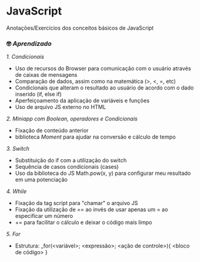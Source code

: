 # JavaScript
 Anotações/Exercícios dos conceitos básicos de JavaScript

### 🤓 _**Aprendizado**_ 

_1. Condicionais_
 - Uso de recursos do Browser para comunicação com o usuário através de caixas de mensagens
 - Comparação de dados, assim como na matemática (>, <, =, etc)
 - Condicionais que alteram o resultado ao usuário de acordo com o dado inserido (if, else if)
 - Aperfeiçoamento da aplicação de variáveis e funções
 - Uso de arquivo JS externo no HTML

_2. Miniapp com Boolean, operadores e Condicionais_
 - Fixação de conteúdo anterior
 - biblioteca _Moment_ para ajudar na conversão e cálculo de tempo

_3. Switch_
 - Substituição do if com a utilização do switch
 - Sequência de casos condicionais (cases)
 - Uso da biblioteca do JS Math.pow(x, y) para configurar meu resultado em uma potenciação

_4. While_
 - Fixação da tag script para "chamar" o arquivo JS
 - Fixação da utilização de == ao invés de usar apenas um = ao especificar um número
 - += para facilitar o cálculo e deixar o código mais limpo

_5. For_
 - Estrutura: _for(<variável>; <expressão>; <ação de controle>){
                  <bloco de código>
                  }
